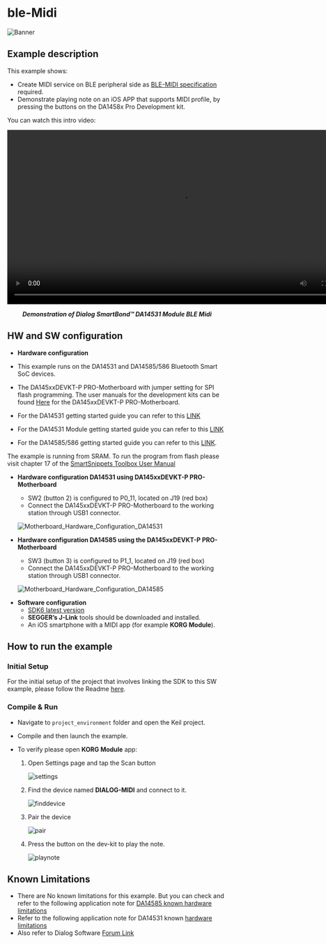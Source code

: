 # ble-Midi

![Banner](https://s3.eu-central-1.amazonaws.com/lpccs-docs.renesas.com/metadata/BLE_SDK6_examples/connectivity/ble-Midi/banner.svg?v=1)

## Example description

This example shows:

- Create MIDI service on BLE peripheral side as [BLE-MIDI specification](https://www.midi.org/specifications-old/item/bluetooth-le-midi) required.
- Demonstrate playing note on an iOS APP that supports MIDI profile, by pressing the buttons on the DA1458x Pro Development kit.

You can watch this intro video:

   <div style="text-align:center">
      <video width="800" height="400" controls>
         <source src="midi.mp4" type="video/mp4">
         Your browser does not support this tag!
      </video>
   <p><b><i>Demonstration of Dialog SmartBond™ DA14531 Module BLE Midi</i></b></p>   
   </div> 

## HW and SW configuration

- **Hardware configuration**

- This example runs on the DA14531 and DA14585/586 Bluetooth Smart SoC devices.
- The DA145xxDEVKT-P PRO-Motherboard with jumper setting for SPI flash programming. The user manuals for the development kits can be found [Here](https://www.dialog-semiconductor.com/products/da14531-development-kit-pro) for the DA145xxDEVKT-P PRO-Motherboard.

- For the DA14531 getting started guide you can refer to this [LINK](http://lpccs-docs.dialog-semiconductor.com/UM-B-117-DA14531-Getting-Started-With-The-Pro-Development-Kit/index.html)
- For the DA14531 Module getting started guide you can refer to this [LINK](http://lpccs-docs.dialog-semiconductor.com/UM-B-139-Getting-Started-with-DA14531-TINY-Module/index.html)
- For the DA14585/586 getting started guide you can refer to this [LINK](http://lpccs-docs.dialog-semiconductor.com/da14585_getting_started/index.html).

The example is running from SRAM. To run the program from flash please visit chapter 17 of the [SmartSnippets Toolbox User Manual](http://lpccs-docs.dialog-semiconductor.com/UM-B-083/tools/mkImage.html)

* __Hardware configuration DA14531 using DA145xxDEVKT-P PRO-Motherboard__

	- SW2 (button 2) is configured to P0_11, located on J19 (red box)
	- Connect the DA145xxDEVKT-P PRO-Motherboard to the working station through USB1 connector. 

	![Motherboard_Hardware_Configuration_DA14531](assets/Motherboard_Hardware_Configuration_DA14531.svg)
	
* **Hardware configuration DA14585 using the DA145xxDEVKT-P PRO-Motherboard**

	- SW3 (button 3) is configured to P1_1, located on J19 (red box)
	- Connect the DA145xxDEVKT-P PRO-Motherboard to the working station through USB1 connector.

	![Motherboard_Hardware_Configuration_DA14585](assets/Motherboard_Hardware_Configuration_DA14585.svg)
	
- **Software configuration**
    - [SDK6 latest version](https://www.renesas.com/eu/en/document/swo/sdk601811821-da1453x-da145856)
    - **SEGGER’s J-Link** tools should be downloaded and installed.
    - An iOS smartphone with a MIDI app (for example **KORG Module**).

## How to run the example

### Initial Setup

For the initial setup of the project that involves linking the SDK to this SW example, please follow the Readme [here](../../Readme.md).

### Compile & Run

- Navigate to ``project_environment`` folder and open the Keil project.
- Compile and then launch the example. 
- To verify please open **KORG Module** app:

    1. Open Settings page and tap the Scan button

        ![settings](assets/settings.png)

    2. Find the device named **DIALOG-MIDI** and connect to it.

        ![finddevice](assets/finddevice.png)

    3. Pair the device

        ![pair](assets/pair.png)

    4. Press the button on the dev-kit to play the note.

        ![playnote](assets/playnote.png)


## Known Limitations


- There are No known limitations for this example. But you can check and refer to the following application note for
[DA14585 known hardware limitations](https://www.dialog-semiconductor.com/sites/default/files/da1458x-knownlimitations_2019_01_07.pdf)
- Refer to the following application note for DA14531 known [hardware limitations](https://www.dialog-semiconductor.com/da14531_HW_Limitation)
- Also refer to Dialog Software [Forum Link](https://support.dialog-semiconductor.com/forum)

